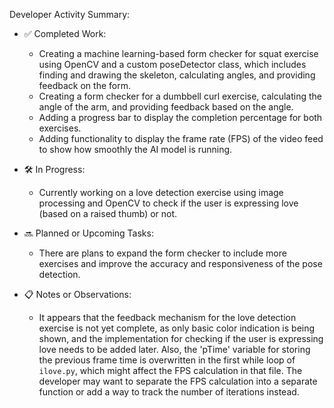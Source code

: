 Developer Activity Summary:

- ✅ Completed Work:
  - Creating a machine learning-based form checker for squat exercise using OpenCV and a custom poseDetector class, which includes finding and drawing the skeleton, calculating angles, and providing feedback on the form.
  - Creating a form checker for a dumbbell curl exercise, calculating the angle of the arm, and providing feedback based on the angle.
  - Adding a progress bar to display the completion percentage for both exercises.
  - Adding functionality to display the frame rate (FPS) of the video feed to show how smoothly the AI model is running.

- 🛠 In Progress:
  - Currently working on a love detection exercise using image processing and OpenCV to check if the user is expressing love (based on a raised thumb) or not.

- 🔜 Planned or Upcoming Tasks:
  - There are plans to expand the form checker to include more exercises and improve the accuracy and responsiveness of the pose detection.

- 📋 Notes or Observations:
  - It appears that the feedback mechanism for the love detection exercise is not yet complete, as only basic color indication is being shown, and the implementation for checking if the user is expressing love needs to be added later. Also, the 'pTime' variable for storing the previous frame time is overwritten in the first while loop of `ilove.py`, which might affect the FPS calculation in that file. The developer may want to separate the FPS calculation into a separate function or add a way to track the number of iterations instead.